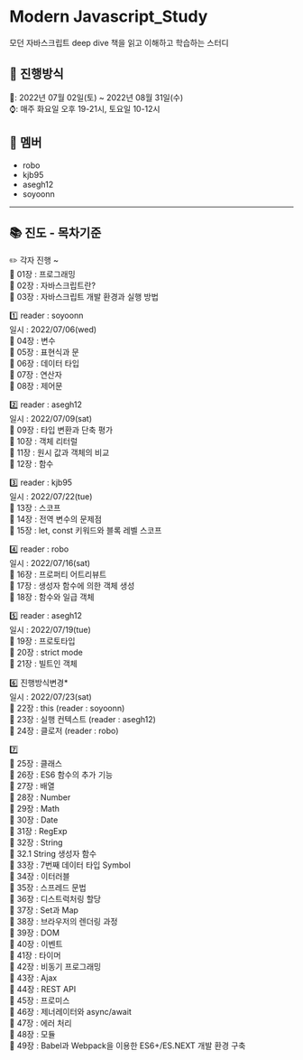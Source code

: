 # Modern Javascript_Study 
모던 자바스크립트 deep dive 책을 읽고 이해하고 학습하는 스터디


## :pushpin: 진행방식 
:date:: 2022년 07월 02일(토) ~ 2022년 08월 31일(수)<br>
:watch:: 매주 화요일 오후 19-21시, 토요일 10-12시 


## :busts_in_silhouette: 멤버
* robo
* kjb95
* asegh12
* soyoonn

---
## :books: 진도 - 목차기준

:pencil2: 각자 진행 ~ <br>
:book: 01장 : 프로그래밍<br>
:book: 02장 : 자바스크립트란?<br>
:book: 03장 : 자바스크립트 개발 환경과 실행 방법<br>

:one: reader : soyoonn <br>일시 : 2022/07/06(wed) <br>
:book: 04장 : 변수<br>
:book: 05장 : 표현식과 문<br>
:book: 06장 : 데이터 타입<br>
:book: 07장 : 연산자<br>
:book: 08장 : 제어문<br>

:two: reader : asegh12<br> 일시 : 2022/07/09(sat) <br>
:book: 09장 : 타입 변환과 단축 평가<br/>
:book: 10장 : 객체 리터럴<br/>
:book: 11장 : 원시 값과 객체의 비교<br/>
:book: 12장 : 함수<br/>

:three: reader : kjb95 <br>일시 : 2022/07/22(tue) <br>
:book: 13장 : 스코프<br/>
:book: 14장 : 전역 변수의 문제점<br/>
:book: 15장 : let, const 키워드와 블록 레벨 스코프<br/>

:four: reader : robo <br>일시 : 2022/07/16(sat) <br>
:book: 16장 : 프로퍼티 어트리뷰트<br/>
:book: 17장 : 생성자 함수에 의한 객체 생성<br/>
:book: 18장 : 함수와 일급 객체<br/>

:five: reader : asegh12 <br> 일시 : 2022/07/19(tue) <br>
:book: 19장 : 프로토타입<br/>
:book: 20장 : strict mode<br/>
:book: 21장 : 빌트인 객체<br/>

:six: 진행방식변경* <br> 일시 : 2022/07/23(sat) <br>
:book: 22장 : this (reader : soyoonn) <br/>
:book: 23장 : 실행 컨텍스트 (reader : asegh12) <br/>
:book: 24장 : 클로저 (reader : robo) <br/>

:seven: <br>
:book: 25장 : 클래스<br/>
:book: 26장 : ES6 함수의 추가 기능<br/>
:book: 27장 : 배열<br/>
:book: 28장 : Number<br/>
:book: 29장 : Math<br/>
:book: 30장 : Date<br/>
:book: 31장 : RegExp<br/>
:book: 32장 : String<br/>
:book: 32.1 String 생성자 함수<br/>
:book: 33장 : 7번째 데이터 타입 Symbol<br/>
:book: 34장 : 이터러블<br/>
:book: 35장 : 스프레드 문법<br/>
:book: 36장 : 디스트럭처링 할당<br/>
:book: 37장 : Set과 Map<br/>
:book: 38장 : 브라우저의 렌더링 과정<br/>
:book: 39장 : DOM<br/>
:book: 40장 : 이벤트<br/>
:book: 41장 : 타이머<br/>
:book: 42장 : 비동기 프로그래밍<br/>
:book: 43장 : Ajax<br/>
:book: 44장 : REST API<br/>
:book: 45장 : 프로미스<br/>
:book: 46장 : 제너레이터와 async/await<br/>
:book: 47장 : 에러 처리<br/>
:book: 48장 : 모듈<br/>
:book: 49장 : Babel과 Webpack을 이용한 ES6+/ES.NEXT 개발 환경 구축<br/>
